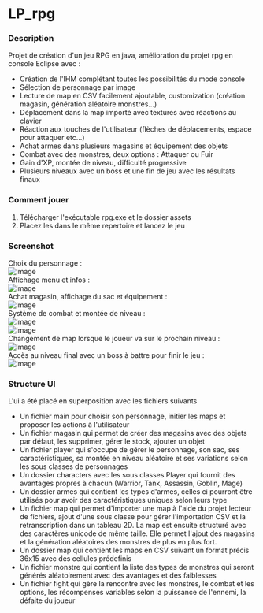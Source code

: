 # LP_rpg 
### Description
Projet de création d'un jeu RPG en java, amélioration du projet rpg en console Eclipse avec :  
- Création de l'IHM complétant toutes les possibilités du mode console
- Sélection de personnage par image
- Lecture de map en CSV facilement ajoutable, customization (création magasin, génération aléatoire monstres...)
- Déplacement dans la map importé avec textures avec réactions au clavier
- Réaction aux touches de l'utilisateur (flèches de déplacements, espace pour attaquer etc...)
- Achat armes dans plusieurs magasins et équipement des objets
- Combat avec des monstres, deux options : Attaquer ou Fuir
- Gain d'XP, montée de niveau, difficulté progressive
- Plusieurs niveaux avec un boss et une fin de jeu avec les résultats finaux
### Comment jouer 
1. Télécharger l'exécutable rpg.exe et le dossier assets  
2. Placez les dans le même repertoire et lancez le jeu 
### Screenshot
Choix du personnage :  
![image](https://github.com/teddyfresnes/LP_rpg/assets/80900011/f9037bcd-0d49-4e4b-a27e-336f032b6663)  
Affichage menu et infos :  
![image](https://github.com/teddyfresnes/LP_rpg/assets/80900011/89312ec6-92ac-419b-bf42-5f3dc1caa876)  
Achat magasin, affichage du sac et équipement :  
![image](https://github.com/teddyfresnes/LP_rpg/assets/80900011/c1150e69-6401-4dd2-90cb-3cd4d5240b2f)  
Système de combat et montée de niveau :  
![image](https://github.com/teddyfresnes/LP_rpg/assets/80900011/158306a7-dd61-413e-b955-1ae59c29f143)  
![image](https://github.com/teddyfresnes/LP_rpg/assets/80900011/aa29be1f-326c-4c3f-9372-620483678632)  
Changement de map lorsque le joueur va sur le prochain niveau :  
![image](https://github.com/teddyfresnes/LP_rpg/assets/80900011/de7d93f0-a7e8-4ee3-a68c-55ca47fd8617)  
Accès au niveau final avec un boss à battre pour finir le jeu :  
![image](https://github.com/teddyfresnes/LP_rpg/assets/80900011/abf87caa-a329-4c92-bd0a-fa4a6b0e7d67)  
### Structure UI
L'ui a été placé en superposition avec les fichiers suivants  
- Un fichier main pour choisir son personnage, initier les maps et proposer les actions à l'utilisateur
- Un fichier magasin qui permet de créer des magasins avec des objets par défaut, les supprimer, gérer le stock, ajouter un objet
- Un fichier player qui s'occupe de gérer le personnage, son sac, ses caractéristiques, sa montée en niveau aléatoire et ses variations selon les sous classes de personnages
- Un dossier characters avec les sous classes Player qui fournit des avantages propres à chacun (Warrior, Tank, Assassin, Goblin, Mage)
- Un dossier armes qui contient les types d'armes, celles ci pourront être utilisés pour avoir des caractéristiques uniques selon leurs type
- Un fichier map qui permet d'importer une map à l'aide du projet lecteur de fichiers, ajout d'une sous classe pour gérer l'importation CSV et la retranscription dans un tableau 2D. La map est ensuite structuré avec des caractères unicode de même taille. Elle permet l'ajout des magasins et la génération aléatoires des monstres de plus en plus fort.
- Un dossier map qui contient les maps en CSV suivant un format précis 36x15 avec des cellules prédefinis
- Un fichier monstre qui contient la liste des types de monstres qui seront générés aléatoirement avec des avantages et des faiblesses
- Un fichier fight qui gère la rencontre avec les monstres, le combat et les options, les récompenses variables selon la puissance de l'ennemi, la défaite du joueur
